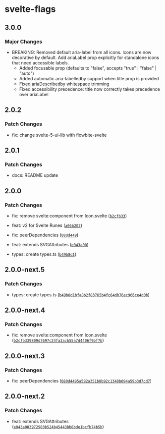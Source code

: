 # svelte-flags

## 3.0.0

### Major Changes

- BREAKING: Removed default aria-label from all icons. Icons are now decorative by default. Add ariaLabel prop explicitly for standalone icons that need accessible labels.
  - Added focusable prop (defaults to "false", accepts "true" | "false" | "auto")
  - Added automatic aria-labelledby support when title prop is provided
  - Fixed ariaDescribedby whitespace trimming
  - Fixed accessibility precedence: title now correctly takes precedence over ariaLabel

## 2.0.2

### Patch Changes

- fix: change svelte-5-ui-lib with flowbite-svelte

## 2.0.1

### Patch Changes

- docs: README update

## 2.0.0

### Patch Changes

- fix: remove svelte:component from Icon.svelte ([`b2cfb33`](https://github.com/shinokada/svelte-flags/commit/b2cfb339809d7697c24fa3acb55a7d4406f9bf7b))

- feat: v2 for Svelte Runes ([`a06b207`](https://github.com/shinokada/svelte-flags/commit/a06b207690fb6a0465b19f8cee19f2172ce499c8))

- fix: peerDependencies ([`080d449`](https://github.com/shinokada/svelte-flags/commit/080d4495a592a351b8b92c1348b694a59b3d7cd7))

- feat: extends SVGAttributes<SVGElement> ([`e043a00`](https://github.com/shinokada/svelte-flags/commit/e043a003972903b524b45443bb8bde1bcfb74b5b))

- types: create types.ts ([`b49b8d1`](https://github.com/shinokada/svelte-flags/commit/b49b8d1bfa8b2f83785b4fc64db76ec966ce4d0b))

## 2.0.0-next.5

### Patch Changes

- types: create types.ts ([`b49b8d1bfa8b2f83785b4fc64db76ec966ce4d0b`](https://github.com/shinokada/svelte-flags/commit/b49b8d1bfa8b2f83785b4fc64db76ec966ce4d0b))

## 2.0.0-next.4

### Patch Changes

- fix: remove svelte:component from Icon.svelte ([`b2cfb339809d7697c24fa3acb55a7d4406f9bf7b`](https://github.com/shinokada/svelte-flags/commit/b2cfb339809d7697c24fa3acb55a7d4406f9bf7b))

## 2.0.0-next.3

### Patch Changes

- fix: peerDependencies ([`080d4495a592a351b8b92c1348b694a59b3d7cd7`](https://github.com/shinokada/svelte-flags/commit/080d4495a592a351b8b92c1348b694a59b3d7cd7))

## 2.0.0-next.2

### Patch Changes

- feat: extends SVGAttributes<SVGElement> ([`e043a003972903b524b45443bb8bde1bcfb74b5b`](https://github.com/shinokada/svelte-flags/commit/e043a003972903b524b45443bb8bde1bcfb74b5b))
